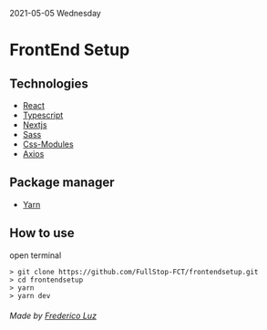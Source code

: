2021-05-05  Wednesday

# FrontEnd Setup 

## Technologies
- <a href="https://reactjs.org/docs/getting-started.html">React</a>
- <a href="https://www.typescriptlang.org/docs/">Typescript</a>
- <a href="https://nextjs.org/docs/getting-started">Nextjs</a>
- <a href="https://sass-lang.com/guide"> Sass</a>
- <a href="https://github.com/css-modules/css-modules">Css-Modules</a>
- <a href="https://github.com/axios/axios">Axios</a>

## Package manager
- <a href="https://yarnpkg.com/getting-started">Yarn</a>

## How to use
open terminal

```
> git clone https://github.com/FullStop-FCT/frontendsetup.git
> cd frontendsetup
> yarn
> yarn dev
```

###### Made by <a href="https://github.com/Ang3lExtreme">Frederico Luz</a>


